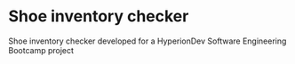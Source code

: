 # Shoe inventory checker
Shoe inventory checker developed for a HyperionDev Software Engineering Bootcamp project
